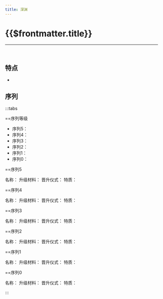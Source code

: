 ```yaml
---
title: 深渊
---
```


# {{$frontmatter.title}}

***

&emsp;&emsp;

## 特点

- 

## 序列

:::tabs

==序列等级

- 序列5：
- 序列4：
- 序列3：
- 序列2：
- 序列1：
- 序列0：

==序列5

名称：
升级材料：
晋升仪式：
特质：

==序列4

名称：
升级材料：
晋升仪式：
特质：

==序列3

名称：
升级材料：
晋升仪式：
特质：

==序列2

名称：
升级材料：
晋升仪式：
特质：

==序列1

名称：
升级材料：
晋升仪式：
特质：

==序列0

名称：
升级材料：
晋升仪式：
特质：

:::